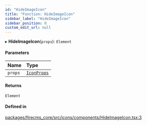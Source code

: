 ```yaml
---
id: "HideImageIcon"
title: "Function: HideImageIcon"
sidebar_label: "HideImageIcon"
sidebar_position: 0
custom_edit_url: null
---
```


▸ **HideImageIcon**(`props`): `Element`

#### Parameters

| Name | Type |
| :------ | :------ |
| `props` | [`IconProps`](../types/IconProps.md) |

#### Returns

`Element`

#### Defined in

[packages/firecms_core/src/icons/components/HideImageIcon.tsx:3](https://github.com/FireCMSco/firecms/blob/d45f3739/packages/firecms_core/src/icons/components/HideImageIcon.tsx#L3)
